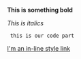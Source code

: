 **This is something bold**

*This is italics*

``` this is our code part```

[I'm an in-line style link](https://www.google.com)
